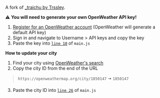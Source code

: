 A fork of [_traichu by Trssley](https://github.com/Tressley/_traichu).

⚠️ **You will need to generate your own OpenWeather API key!**
1. [Register for an OpenWeather account](https://home.openweathermap.org/users/sign_up) (OpenWeather will generate a default API key)
2. Sign in and navigate to Username > API keys and copy the key
3. Paste the key into [`line 10`](https://github.com/Tressley/Laputa/blob/3f2d695a4677f2a99c2c112fd11d01d71d6a05e9/js/main.js#L10) of `main.js`

**How to update your city**
1. Find your city using [OpenWeather's search](https://openweathermap.org/find)
2. Copy the city ID from the end of the URL
> `https://openweathermap.org/city/1850147` 🠆 `1850147`
3. Paste the city ID into [`line 26`](https://github.com/Tressley/Laputa/blob/3f2d695a4677f2a99c2c112fd11d01d71d6a05e9/js/main.js#L26) of `main.js`
